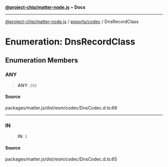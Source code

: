 [**@project-chip/matter-node.js**](../../../README.md) • **Docs**

***

[@project-chip/matter-node.js](../../../modules.md) / [exports/codec](../README.md) / DnsRecordClass

# Enumeration: DnsRecordClass

## Enumeration Members

### ANY

> **ANY**: `255`

#### Source

packages/matter.js/dist/esm/codec/DnsCodec.d.ts:66

***

### IN

> **IN**: `1`

#### Source

packages/matter.js/dist/esm/codec/DnsCodec.d.ts:65
